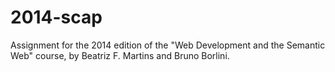 2014-scap
=========

Assignment for the 2014 edition of the "Web Development and the Semantic Web" course, by Beatriz F. Martins and Bruno Borlini.
